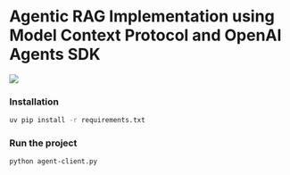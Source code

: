 # Agentic RAG Implementation using Model Context Protocol and OpenAI Agents SDK



![](https://storage.googleapis.com/mle-courses-prod/users/61b6fa1ba83a7e37c8309756/private-files/93d492a0-1116-11f0-9f58-ad46b147b2f3-Screen_Shot_2025_04_04_at_12.34.50.png)

### Installation

```bash
uv pip install -r requirements.txt
```

### Run the project


```bash
python agent-client.py
```


